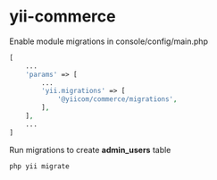 # yii-commerce


Enable module migrations in console/config/main.php
```php 
[
    ...
    'params' => [
        ...
        'yii.migrations' => [
            '@yiicom/commerce/migrations',
        ],
    ],
    ...
]
```

Run migrations to create **admin_users** table 
```bash
php yii migrate
```